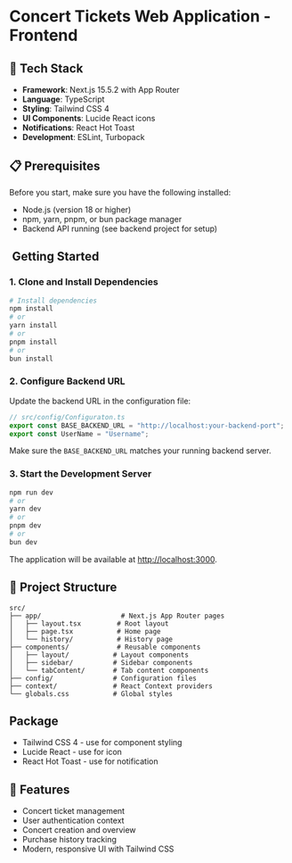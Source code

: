 # Concert Tickets Web Application - Frontend

## 🚀 Tech Stack

-   **Framework**: Next.js 15.5.2 with App Router
-   **Language**: TypeScript
-   **Styling**: Tailwind CSS 4
-   **UI Components**: Lucide React icons
-   **Notifications**: React Hot Toast
-   **Development**: ESLint, Turbopack

## 📋 Prerequisites

Before you start, make sure you have the following installed:

-   Node.js (version 18 or higher)
-   npm, yarn, pnpm, or bun package manager
-   Backend API running (see backend project for setup)

## ️ Getting Started

### 1. Clone and Install Dependencies

```bash
# Install dependencies
npm install
# or
yarn install
# or
pnpm install
# or
bun install
```

### 2. Configure Backend URL

Update the backend URL in the configuration file:

```typescript
// src/config/Configuraton.ts
export const BASE_BACKEND_URL = "http://localhost:your-backend-port";
export const UserName = "Username";
```

Make sure the `BASE_BACKEND_URL` matches your running backend server.

### 3. Start the Development Server

```bash
npm run dev
# or
yarn dev
# or
pnpm dev
# or
bun dev
```

The application will be available at [http://localhost:3000](http://localhost:3000).

## 📁 Project Structure

```
src/
├── app/                    # Next.js App Router pages
│   ├── layout.tsx         # Root layout
│   ├── page.tsx           # Home page
│   └── history/           # History page
├── components/            # Reusable components
│   ├── layout/           # Layout components
│   ├── sidebar/          # Sidebar components
│   └── tabContent/       # Tab content components
├── config/               # Configuration files
├── context/              # React Context providers
└── globals.css           # Global styles
```

## Package

-   Tailwind CSS 4 - use for component styling
-   Lucide React - use for icon
-   React Hot Toast - use for notification

## 📝 Features

-   Concert ticket management
-   User authentication context
-   Concert creation and overview
-   Purchase history tracking
-   Modern, responsive UI with Tailwind CSS
